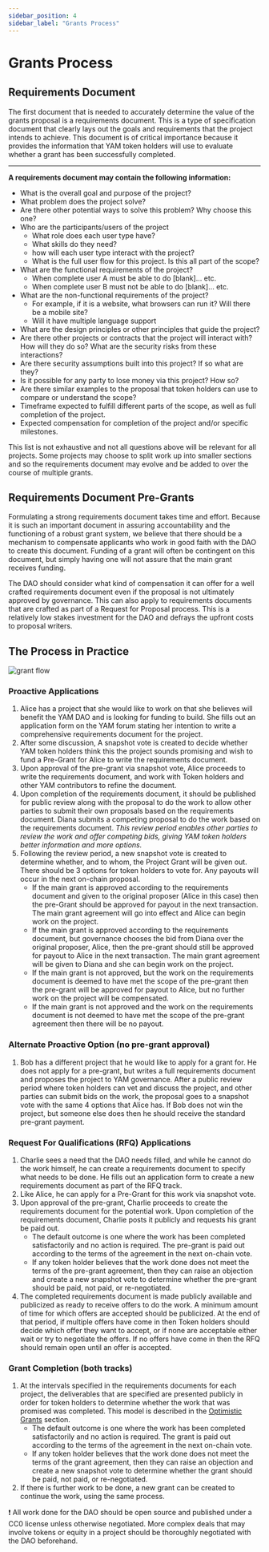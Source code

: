 ```yaml
---
sidebar_position: 4
sidebar_label: "Grants Process"
---
```


# Grants Process

## Requirements Document

The first document that is needed to accurately determine the value of the grants proposal is a requirements document. This is a type of specification document that clearly lays out the goals and requirements that the project intends to achieve. This document is of critical importance because it provides the information that YAM token holders will use to evaluate whether a grant has been successfully completed.

---

**A requirements document may contain the following information:**

- What is the overall goal and purpose of the project?
- What problem does the project solve?
- Are there other potential ways to solve this problem? Why choose this one?
- Who are the participants/users of the project
  - What role does each user type have?
  - What skills do they need?
  - how will each user type interact with the project?
  - What is the full user flow for this project. Is this all part of the scope?
- What are the functional requirements of the project?
  - When complete user A must be able to do [blank]… etc.
  - When complete user B must not be able to do [blank]… etc.
- What are the non-functional requirements of the project?
  - For example, if it is a website, what browsers can run it? Will there be a mobile site?
  - Will it have multiple language support
- What are the design principles or other principles that guide the project?
- Are there other projects or contracts that the project will interact with? How will they do so? What are the security risks from these interactions?
- Are there security assumptions built into this project? If so what are they?
- Is it possible for any party to lose money via this project? How so?
- Are there similar examples to the proposal that token holders can use to compare or understand the scope?
- Timeframe expected to fulfill different parts of the scope, as well as full completion of the project.
- Expected compensation for completion of the project and/or specific milestones.

This list is not exhaustive and not all questions above will be relevant for all projects. Some projects may choose to split work up into smaller sections and so the requirements document may evolve and be added to over the course of multiple grants.

## Requirements Document Pre-Grants

Formulating a strong requirements document takes time and effort. Because it is such an important document in assuring accountability and the functioning of a robust grant system, we believe that there should be a mechanism to compensate applicants who work in good faith with the DAO to create this document. Funding of a grant will often be contingent on this document, but simply having one will not assure that the main grant receives funding.

The DAO should consider what kind of compensation it can offer for a well crafted requirements document even if the proposal is not ultimately approved by governance. This can also apply to requirements documents that are crafted as part of a Request for Proposal process. This is a relatively low stakes investment for the DAO and defrays the upfront costs to proposal writers.

## The Process in Practice

![grant flow](https://user-images.githubusercontent.com/58150151/185659462-9e3ce632-e32b-41ab-9406-2aea3c536818.png)

### Proactive Applications

1. Alice has a project that she would like to work on that she believes will benefit the YAM DAO and is looking for funding to build. She fills out an application form on the YAM forum stating her intention to write a comprehensive requirements document for the project.
2. After some discussion, A snapshot vote is created to decide whether YAM token holders think this the project sounds promising and wish to fund a Pre-Grant for Alice to write the requirements document.
3. Upon approval of the pre-grant via snapshot vote, Alice proceeds to write the requirements document, and work with Token holders and other YAM contributors to refine the document.
4. Upon completion of the requirements document, it should be published for public review along with the proposal to do the work to allow other parties to submit their own proposals based on the requirements document. Diana submits a competing proposal to do the work based on the requirements document.
*This review period enables other parties to review the work and offer competing bids, giving YAM token holders better information and more options.*
5. Following the review period, a new snapshot vote is created to determine whether, and to whom, the Project Grant will be given out. There should be 3 options for token holders to vote for. Any payouts will occur in the next on-chain proposal.
    - If the main grant is approved according to the requirements document and given to the original proposer (Alice in this case) then the pre-Grant should be approved for payout in the next transaction. The main grant agreement will go into effect and Alice can begin work on the project.
    - If the main grant is approved according to the requirements document, but governance chooses the bid from Diana over the original proposer, Alice, then the pre-grant should still be approved for payout to Alice in the next transaction. The main grant agreement will be given to Diana and she can begin work on the project.
    - If the main grant is not approved, but the work on the requirements document is deemed to have met the scope of the pre-grant then the pre-grant will be approved for payout to Alice, but no further work on the project will be compensated.
    - If the main grant is not approved and the work on the requirements document is  not deemed to have met the scope of the pre-grant agreement then there will be no payout.

### Alternate Proactive Option (no pre-grant approval)

1. Bob has a different project that he would like to apply for a grant for. He does not apply for a pre-grant, but writes a full requirements document and proposes the project to YAM governance. After a public review period where token holders can vet and discuss the project, and other parties can submit bids on the work, the proposal goes to a snapshot vote with the same 4 options that Alice has. If Bob does not win the project, but someone else does then he should receive the standard pre-grant payment.

### Request For Qualifications (RFQ) Applications

1. Charlie sees a need that the DAO needs filled, and while he cannot do the work himself, he can create a requirements document to specify what needs to be done. He fills out an application form to create a new requirements document as part of the RFQ track.
2. Like Alice, he can apply for a Pre-Grant for this work via snapshot vote.
3. Upon approval of the pre-grant, Charlie proceeds to create the requirements document for the potential work. Upon completion of the requirements document, Charlie posts it publicly and requests his grant be paid out.
    - The default outcome is one where the work has been completed satisfactorily and no action is required. The pre-grant is paid out according to the terms of the agreement in the next on-chain vote.
    - If any token holder believes that the work done does not meet the terms of the pre-grant agreement, then they can raise an objection and create a new snapshot vote to determine whether the pre-grant should be paid, not paid, or re-negotiated.
4. The completed requirements document is made publicly available and publicized as ready to receive offers to do the work. A minimum amount of time for which offers are accepted should be publicized. At the end of that period, if multiple offers have come in then Token holders should decide which offer they want to accept, or if none are acceptable either wait or try to negotiate the offers. If no offers have come in then the RFQ should remain open until an offer is accepted.

### Grant Completion (both tracks)

1. At the intervals specified in the requirements documents for each project, the deliverables that are specified are presented publicly in order for token holders to determine whether the work that was promised was completed. This model is described in the [Optimistic Grants](optimistic-grants.md) section.
    - The default outcome is one where the work has been completed satisfactorily and no action is required. The grant is paid out according to the terms of the agreement in the next on-chain vote.
    - If any token holder believes that the work done does not meet the terms of the grant agreement, then they can raise an objection and create a new snapshot vote to determine whether the grant should be paid, not paid, or re-negotiated.
2. If there is further work to be done, a new grant can be created to continue the work, using the same process.

❗ All work done for the DAO should be open source and published under a CC0 license unless otherwise negotiated. More complex deals that may involve tokens or equity in a project should be thoroughly negotiated with the DAO beforehand.

